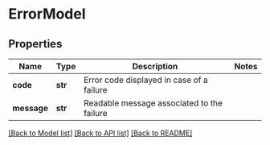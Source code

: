 # ErrorModel

## Properties
Name | Type | Description | Notes
------------ | ------------- | ------------- | -------------
**code** | **str** | Error code displayed in case of a failure | 
**message** | **str** | Readable message associated to the failure | 

[[Back to Model list]](../README.md#documentation-for-models) [[Back to API list]](../README.md#documentation-for-api-endpoints) [[Back to README]](../README.md)

